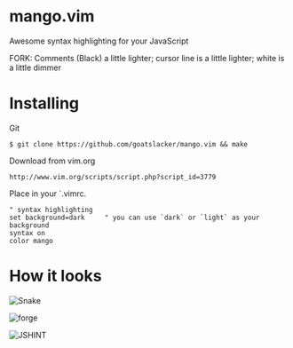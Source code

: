 # mango.vim

Awesome syntax highlighting for your JavaScript

FORK: 
Comments (Black) a little lighter; cursor line is a little lighter; white is a little dimmer

# Installing

Git

    $ git clone https://github.com/goatslacker/mango.vim && make

Download from vim.org

    http://www.vim.org/scripts/script.php?script_id=3779

Place in your `.vimrc.

    " syntax highlighting
    set background=dark     " you can use `dark` or `light` as your background
    syntax on
    color mango

# How it looks

![Snake](http://goatslacker.github.com/mango.vim/images/mango1.png)

![forge](http://goatslacker.github.com/mango.vim/images/mango2.png)

![JSHINT](http://goatslacker.github.com/mango.vim/images/mango3.png)
